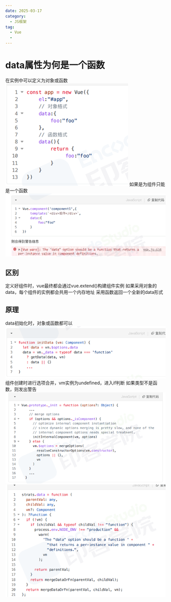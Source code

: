 ```yaml
---
date: 2025-03-17
category:
  - JS框架
tag:
  - Vue
  - 
---
```



# data属性为何是一个函数

在实例中可以定义为对象或函数
![alt text](image-1.png)
如果是为组件只能是一个函数
![alt text](image-2.png)

## 区别
定义好组件时，vue最终都会通过vue.extend()构建组件实例
如果采用对象的data，每个组件的实例都会共用一个内存地址
采用函数返回一个全新的data形式

## 原理

data初始化时，对象或函数都可以
![alt text](image-3.png)
组件创建时进行选项合并，vm实例为undefined，进入if判断
如果类型不是函数，则发出警告
![alt text](image-4.png)
![alt text](image-5.png)
